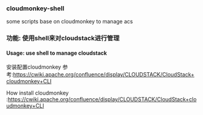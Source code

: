 ### cloudmonkey-shell
some scripts base on cloudmonkey to manage acs


### 功能: 使用shell来对cloudstack进行管理
#### Usage: use shell to manage cloudstack
安装配置cloudmonkey 参考:https://cwiki.apache.org/confluence/display/CLOUDSTACK/CloudStack+cloudmonkey+CLI

How install cloudmonkey :https://cwiki.apache.org/confluence/display/CLOUDSTACK/CloudStack+cloudmonkey+CLI




